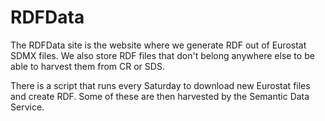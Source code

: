 RDFData
=======

The RDFData site is the website where we generate RDF out of Eurostat SDMX files. We also store RDF files that don't belong anywhere else to be able to harvest them from CR or SDS.

There is a script that runs every Saturday to download new Eurostat files and create RDF. Some of these are then harvested by the Semantic Data Service.
